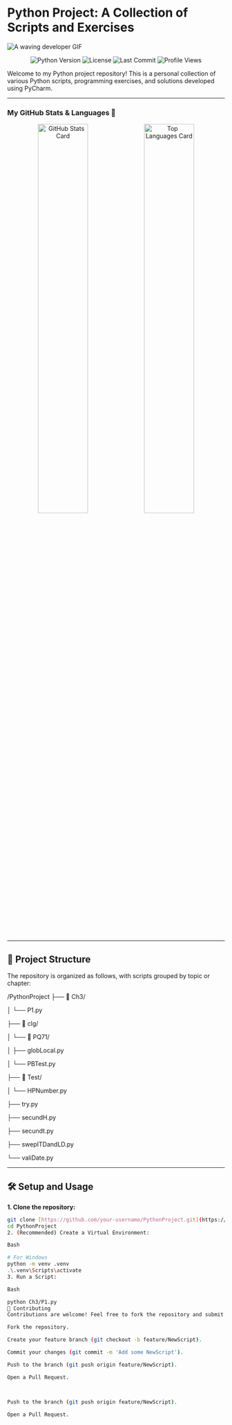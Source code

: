 # Python Project: A Collection of Scripts and Exercises

![A waving developer GIF](https://media.giphy.com/media/hvRJCLFzcasrR4ia7z/giphy.gif)

<p align="center">
  <img src="https://img.shields.io/badge/Python-3.11-3776AB?style=for-the-badge&logo=python&logoColor=white" alt="Python Version">
  <img src="https://img.shields.io/github/license/your-username/PythonProject?style=for-the-badge" alt="License">
  <img src="https://img.shields.io/github/last-commit/your-username/PythonProject?style=for-the-badge&logo=github&color=blueviolet" alt="Last Commit">
  <img src="https://komarev.com/ghpvc/?username=your-username&style=for-the-badge&color=brightgreen" alt="Profile Views">
</p>

Welcome to my Python project repository! This is a personal collection of various Python scripts, programming exercises, and solutions developed using PyCharm.

---

### **My GitHub Stats & Languages** 🚀

<p align="center">
  <img width="48%" src="https://github-readme-stats.vercel.app/api?username=your-username&show_icons=true&theme=tokyonight" alt="GitHub Stats Card">
  <img width="48%" src="https://github-readme-stats.vercel.app/api/top-langs/?username=your-username&layout=compact&theme=tokyonight" alt="Top Languages Card">
</p>

---

## 📂 Project Structure

The repository is organized as follows, with scripts grouped by topic or chapter:

/PythonProject
├── 📁 Ch3/

│   └── P1.py

├── 📁 clg/

│   └── 📁 PQ71/

│       ├── globLocal.py

│       └── PBTest.py

├── 📁 Test/

│   └── HPNumber.py

├── try.py

├── secundH.py

├── secundt.py

├── swepITDandLD.py

└── valiDate.py



---

## 🛠️ Setup and Usage

**1. Clone the repository:**

```bash
git clone [https://github.com/your-username/PythonProject.git](https://github.com/your-username/PythonProject.git)
cd PythonProject
2. (Recommended) Create a Virtual Environment:

Bash

# For Windows
python -m venv .venv
.\.venv\Scripts\activate
3. Run a Script:

Bash

python Ch3/P1.py
🤝 Contributing
Contributions are welcome! Feel free to fork the repository and submit a pull request.

Fork the repository.

Create your feature branch (git checkout -b feature/NewScript).

Commit your changes (git commit -m 'Add some NewScript').

Push to the branch (git push origin feature/NewScript).

Open a Pull Request.



Push to the branch (git push origin feature/NewScript).

Open a Pull Request.
